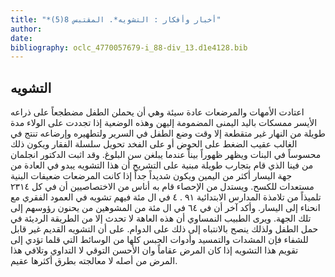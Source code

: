 ```yaml
---
title: "*أخبار وأفكار : التشويه*. المقتبس 8(5)"
author: 
date: 
bibliography: oclc_4770057679-i_88-div_13.d1e4128.bib
---
```




##  التشويه 


 اعتادت الأمهات والمرضعات عادة سيئة وهي أن يحملن الطفل مضطجعاً على ذراعه الأيسر ممسكات باليد اليمنى المضمومة إليهن وهذه الوضعية إذا تجددت على الولاء مدة طويلة من النهار غير متقطعة إلا وقت وضع الطفل في السرير ولتطهيره وإرضاعه تنتج في الغالب عقيب الضغط على الحوض أو على الفخد تحويل سلسلة الفقار ويكون ذلك محسوساً في البنات ويظهر ظهوراً بيناً عندما يبلغن سن البلوغ. وقد اثبت الدكتور انجلمان من فينا الذي قام بتجارب طويلة مبنية على التشريح أن هذا التشويه يبدو في العادة من جهة اليسار أكثر من اليمين ويكون شديداً جداً إذا كانت المرضعات ضعيفات البنية مستعدات للكسح. ويستدل من الإحصاء قام به أناس من الاختصاصيين أن في كل  ٢٣١٤  تلميذاً من تلامذة المدارس الابتدائية  ٩١  .  ٤  في ال  مئة  فيهم تشويه في العمود الفقري مع انحناء إلى اليسار. وأكد آخر أن في  ٦٤  في ال  مئة  من المشوهين من يحنون رؤوسهم إلى تلك الجهة. ويرى الطبيب النمساوي أن هذه العاهة لا تحدث إلا من الطريقة الرديئة في حمل الطفل ولذلك ينصح بالانتباه إلى ذلك على الدوام. على أن التشويه القديم غير قابل للشفاء فإن المشدات والتمسيد وأدوات الجبس كلها من الوسائط التي قلما تؤدي إلى تقويم هذا التشويه إذا كان المرض عقاماً وان الأحسن التوقي لا التداوي وتلافي هذا المرض من أصله لا معالجته بطرق أكثرها عقيم. 
